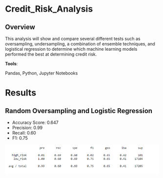 # Credit_Risk_Analysis

## Overview 
This analysis will show and compare several different tests such as oversampling, undersampling, a combination of ensemble techniques, and logistical regression to determine which machine learning models performed the best at determining credit risk. 

__Tools__:

Pandas, Python, Jupyter Notebooks
# Results

## Random Oversampling and Logistic Regression
- Accuracy Score: 0.647
- Precision: 0.99
- Recall: 0.60
- F1: 0.75

![](Resources/Random_OverSampling.PNG)
